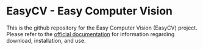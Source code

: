 EasyCV - Easy Computer Vision
====

This is the github repository for the Easy Computer Vision (EasyCV)
project.  Please refer to the [official
documentation](http://npsvisionlab.github.io/CVAC) for information
regarding download, installation, and use.

